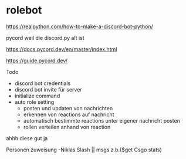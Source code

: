 # rolebot
https://realpython.com/how-to-make-a-discord-bot-python/

pycord weil die discord.py alt ist

https://docs.pycord.dev/en/master/index.html

https://guide.pycord.dev/

Todo

- discord bot credentials
- discord bot invite für server
- initialize command
- auto role setting
    - posten und updaten von nachrichten
    - erkennen von reactions auf nachricht
    - automatisch bestimmte reactions unter eigener nachricht posten
    - rollen verteilen anhand von reaction


ahhh diese gut ja

Personen zuweisung
 -Niklas Slash || msgs z.b.($get Csgo stats)
 
